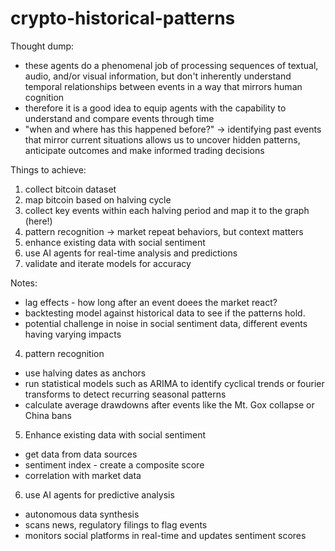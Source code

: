 # crypto-historical-patterns

Thought dump:
- these agents do a phenomenal job of processing sequences of textual, audio, and/or visual information, but don't inherently understand temporal relationships between events in a way that mirrors human cognition
- therefore it is a good idea to equip agents with the capability to understand and compare events through time
- "when and where has this happened before?" -> identifying past events that mirror current situations allows us to uncover hidden patterns, anticipate outcomes and make informed trading decisions

Things to achieve:
1. collect bitcoin dataset
2. map bitcoin based on halving cycle
3. collect key events within each halving period and map it to the graph (here!)
4. pattern recognition -> market repeat behaviors, but context matters
5. enhance existing data with social sentiment
6. use AI agents for real-time analysis and predictions
7. validate and iterate models for accuracy

Notes: 
- lag effects - how long after an event doees the market react?
- backtesting model against historical data to see if the patterns hold. 
- potential challenge in noise in social sentiment data, different events having varying impacts


4. pattern recognition
- use halving dates as anchors
- run statistical models such as ARIMA to identify cyclical trends or fourier transforms to detect recurring seasonal patterns
- calculate average drawdowns after events like the Mt. Gox collapse or China bans

5. Enhance existing data with social sentiment
- get data from data sources
- sentiment index - create a composite score
- correlation with market data

6. use AI agents for predictive analysis
- autonomous data synthesis
- scans news, regulatory filings to flag events
- monitors social platforms in real-time and updates sentiment scores